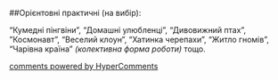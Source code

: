 <div id="hypercomments_widget" class="js-hypercomments-widget invisible"></div>

##Орієнтовні практичні (на вибір):

“Кумедні пінгвіни”, “Домашні улюбленці”, “Дивовижний птах”, ”Космонавт”, “Веселий клоун”, “Хатинка черепахи”, “Житло гномів”, “Чарівна країна” *(колективна форма роботи)* тощо. 


<div class="js-hypercomments-container">
    <a href="http://hypercomments.com" class="hc-link" title="comments widget">comments powered by HyperComments</a>
</div>